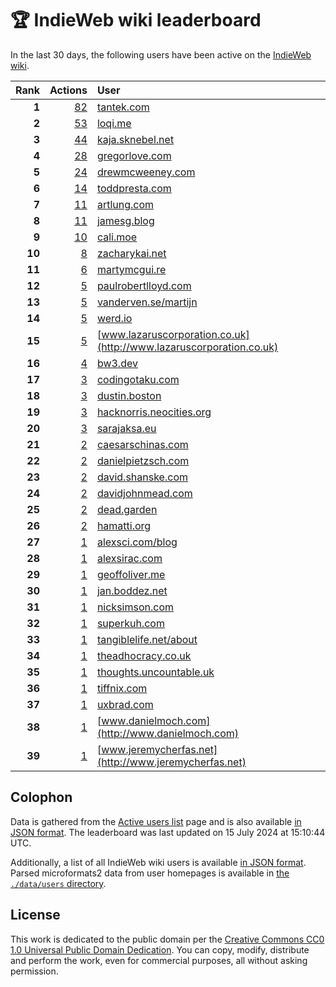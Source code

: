 # 🏆 IndieWeb wiki leaderboard

In the last 30 days, the following users have been active on the [IndieWeb wiki](https://indieweb.org).

| Rank | Actions | User |
|-----:|--------:|:-----|
| **1** | [82](https://indieweb.org/Special:Contributions/Tantek.com) | [tantek.com](http://tantek.com) |
| **2** | [53](https://indieweb.org/Special:Contributions/Loqi.me) | [loqi.me](http://loqi.me) |
| **3** | [44](https://indieweb.org/Special:Contributions/Kaja.sknebel.net) | [kaja.sknebel.net](http://kaja.sknebel.net) |
| **4** | [28](https://indieweb.org/Special:Contributions/Gregorlove.com) | [gregorlove.com](http://gregorlove.com) |
| **5** | [24](https://indieweb.org/Special:Contributions/Drewmcweeney.com) | [drewmcweeney.com](http://drewmcweeney.com) |
| **6** | [14](https://indieweb.org/Special:Contributions/Toddpresta.com) | [toddpresta.com](http://toddpresta.com) |
| **7** | [11](https://indieweb.org/Special:Contributions/Artlung.com) | [artlung.com](http://artlung.com) |
| **8** | [11](https://indieweb.org/Special:Contributions/Jamesg.blog) | [jamesg.blog](http://jamesg.blog) |
| **9** | [10](https://indieweb.org/Special:Contributions/Cali.moe) | [cali.moe](http://cali.moe) |
| **10** | [8](https://indieweb.org/Special:Contributions/Zacharykai.net) | [zacharykai.net](http://zacharykai.net) |
| **11** | [6](https://indieweb.org/Special:Contributions/Martymcgui.re) | [martymcgui.re](http://martymcgui.re) |
| **12** | [5](https://indieweb.org/Special:Contributions/Paulrobertlloyd.com) | [paulrobertlloyd.com](http://paulrobertlloyd.com) |
| **13** | [5](https://indieweb.org/Special:Contributions/Vanderven.se_martijn) | [vanderven.se/martijn](http://vanderven.se/martijn) |
| **14** | [5](https://indieweb.org/Special:Contributions/Werd.io) | [werd.io](http://werd.io) |
| **15** | [5](https://indieweb.org/Special:Contributions/Www.lazaruscorporation.co.uk) | [www.lazaruscorporation.co.uk](http://www.lazaruscorporation.co.uk) |
| **16** | [4](https://indieweb.org/Special:Contributions/Bw3.dev) | [bw3.dev](http://bw3.dev) |
| **17** | [3](https://indieweb.org/Special:Contributions/Codingotaku.com) | [codingotaku.com](http://codingotaku.com) |
| **18** | [3](https://indieweb.org/Special:Contributions/Dustin.boston) | [dustin.boston](http://dustin.boston) |
| **19** | [3](https://indieweb.org/Special:Contributions/Hacknorris.neocities.org) | [hacknorris.neocities.org](http://hacknorris.neocities.org) |
| **20** | [3](https://indieweb.org/Special:Contributions/Sarajaksa.eu) | [sarajaksa.eu](http://sarajaksa.eu) |
| **21** | [2](https://indieweb.org/Special:Contributions/Caesarschinas.com) | [caesarschinas.com](http://caesarschinas.com) |
| **22** | [2](https://indieweb.org/Special:Contributions/Danielpietzsch.com) | [danielpietzsch.com](http://danielpietzsch.com) |
| **23** | [2](https://indieweb.org/Special:Contributions/David.shanske.com) | [david.shanske.com](http://david.shanske.com) |
| **24** | [2](https://indieweb.org/Special:Contributions/Davidjohnmead.com) | [davidjohnmead.com](http://davidjohnmead.com) |
| **25** | [2](https://indieweb.org/Special:Contributions/Dead.garden) | [dead.garden](http://dead.garden) |
| **26** | [2](https://indieweb.org/Special:Contributions/Hamatti.org) | [hamatti.org](http://hamatti.org) |
| **27** | [1](https://indieweb.org/Special:Contributions/Alexsci.com_blog) | [alexsci.com/blog](http://alexsci.com/blog) |
| **28** | [1](https://indieweb.org/Special:Contributions/Alexsirac.com) | [alexsirac.com](http://alexsirac.com) |
| **29** | [1](https://indieweb.org/Special:Contributions/Geoffoliver.me) | [geoffoliver.me](http://geoffoliver.me) |
| **30** | [1](https://indieweb.org/Special:Contributions/Jan.boddez.net) | [jan.boddez.net](http://jan.boddez.net) |
| **31** | [1](https://indieweb.org/Special:Contributions/Nicksimson.com) | [nicksimson.com](http://nicksimson.com) |
| **32** | [1](https://indieweb.org/Special:Contributions/Superkuh.com) | [superkuh.com](http://superkuh.com) |
| **33** | [1](https://indieweb.org/Special:Contributions/Tangiblelife.net_about) | [tangiblelife.net/about](http://tangiblelife.net/about) |
| **34** | [1](https://indieweb.org/Special:Contributions/Theadhocracy.co.uk) | [theadhocracy.co.uk](http://theadhocracy.co.uk) |
| **35** | [1](https://indieweb.org/Special:Contributions/Thoughts.uncountable.uk) | [thoughts.uncountable.uk](http://thoughts.uncountable.uk) |
| **36** | [1](https://indieweb.org/Special:Contributions/Tiffnix.com) | [tiffnix.com](http://tiffnix.com) |
| **37** | [1](https://indieweb.org/Special:Contributions/Uxbrad.com) | [uxbrad.com](http://uxbrad.com) |
| **38** | [1](https://indieweb.org/Special:Contributions/Www.danielmoch.com) | [www.danielmoch.com](http://www.danielmoch.com) |
| **39** | [1](https://indieweb.org/Special:Contributions/Www.jeremycherfas.net) | [www.jeremycherfas.net](http://www.jeremycherfas.net) |


## Colophon

Data is gathered from the [Active users list](https://indieweb.org/Special:ActiveUsers) page and is also available [in JSON format](https://github.com/jgarber623/indieweb-wiki-leaderboard/blob/main/data/leaderboard.json). The leaderboard was last updated on 15 July 2024 at 15:10:44 UTC.

Additionally, a list of all IndieWeb wiki users is available [in JSON format](https://github.com/jgarber623/indieweb-wiki-leaderboard/blob/main/data/users.json). Parsed microformats2 data from user homepages is available in [the `./data/users` directory](https://github.com/jgarber623/indieweb-wiki-leaderboard/blob/main/data/users).

## License

This work is dedicated to the public domain per the [Creative Commons CC0 1.0 Universal Public Domain Dedication](https://creativecommons.org/publicdomain/zero/1.0/). You can copy, modify, distribute and perform the work, even for commercial purposes, all without asking permission.
